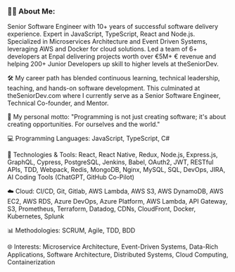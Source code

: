 ### 👨‍💻 About Me: 
Senior Software Engineer with 10+ years of successful software delivery experience. Expert in JavaScript, TypeScript, React and Node.js. Specialized in Microservices Architecture and Event Driven Systems, leveraging AWS and Docker for cloud solutions. Led a team of 6+ developers at Enpal delivering projects worth over €5M+ € revenue and helping 200+ Junior Developers up skill to higher levels at theSeniorDev.

🛠️ My career path has blended continuous learning, technical leadership, teaching, and hands-on software development. This culminated at theSeniorDev.com where I currently serve as a Senior Software Engineer, Technical Co-founder, and Mentor.

🚀 My personal motto: "Programming is not just creating software; it's about creating opportunities. For ourselves and the world."

💻 Programming Languages: JavaScript, TypeScript, C#

🔧 Technologies & Tools: React, React Native, Redux, Node.js, Express.js, GraphQL, Cypress, PostgreSQL, Jenkins, Babel, OAuth2, JWT, RESTful APIs, TDD, Webpack, Redis, MongoDB, Nginx, MySQL, SQL, DevOps, JIRA, AI Coding Tools (ChatGPT, GitHub Co-Pilot)

☁️ Cloud: CI/CD, Git, Gitlab, AWS Lambda, AWS S3, AWS DynamoDB, AWS EC2, AWS RDS, Azure DevOps, Azure Platform, AWS Lambda, API Gateway, S3, Prometheus, Terraform, Datadog, CDNs, CloudFront, Docker, Kubernetes, Splunk

📊 Methodologies: SCRUM, Agile, TDD, BDD

🌐 Interests: Microservice Architecture, Event-Driven Systems, Data-Rich Applications, Software Architecture, Distributed Systems, Cloud Computing, Containerization
